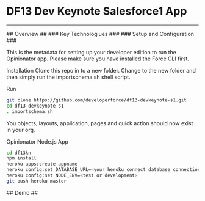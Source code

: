 # DF13 Dev Keynote Salesforce1 App #

---
<a name="overview" />
## Overview ##




<a name="technologies" />
### Key Technologiues ###





<a name="setup-and-configuration" />
### Setup and Configuration ###

This is the metadata for setting up your developer edition to run the Opinionator app. Please make sure you have installed the Force CLI first.

Installation
Clone this repo in to a new folder. Change to the new folder and then simply run the importschema.sh shell script.

Run

````bash
git clone https://github.com/developerforce/df13-devkeynote-s1.git
cd df13-devkeynote-s1
. importschema.sh
````

You objects, layouts, application, pages and quick action should now exist in your org.

Opinionator Node.js App

````bash
cd df13kn
npm install
heroku apps:create appname
heroku config:set DATABASE_URL=<your heroku connect database connection>
heroku config:set NODE_ENV=<test or development>
git push heroku master
````




<a name="demo" />
## Demo ##




